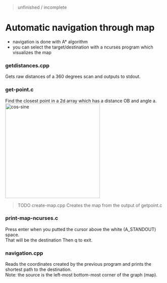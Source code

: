 >unfinished / incomplete
# Automatic navigation through map

* navigation is done with A* algorithm
* you can select the target/destination with a ncurses program which visualizes the map

### getdistances.cpp
Gets raw distances of a 360 degrees scan and outputs to stdout.

### get-point.c
Find the closest point in a 2d array which has a distance OB and angle a.<br>
<img src="https://user-images.githubusercontent.com/80053394/222142020-4f6b1e7e-7f2f-4634-bc72-4ad1756abff2.png" alt="cos-sine" width="300"/>

> TODO create-map.cpp
> Creates the map from the output of getpoint.c


### print-map-ncurses.c

Press enter when you putted the cursor above the white (A_STANDOUT) space.<br>
That will be the destination
Then q to exit.

### navigation.cpp

Reads the coordinates created by the previous program and prints the shortest path to the destination.<br>
Note: the source is the left-most bottom-most corner of the graph (map).

